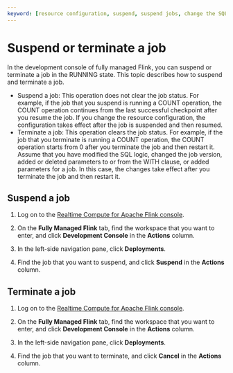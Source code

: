 ```yaml
---
keyword: [resource configuration, suspend, suspend jobs, change the SQL logic, change job versions, add parameters to the WITH clause, add parameters for a job, terminate]
---
```


# Suspend or terminate a job

In the development console of fully managed Flink, you can suspend or terminate a job in the RUNNING state. This topic describes how to suspend and terminate a job.

-   Suspend a job: This operation does not clear the job status. For example, if the job that you suspend is running a COUNT operation, the COUNT operation continues from the last successful checkpoint after you resume the job. If you change the resource configuration, the configuration takes effect after the job is suspended and then resumed.
-   Terminate a job: This operation clears the job status. For example, if the job that you terminate is running a COUNT operation, the COUNT operation starts from 0 after you terminate the job and then restart it. Assume that you have modified the SQL logic, changed the job version, added or deleted parameters to or from the WITH clause, or added parameters for a job. In this case, the changes take effect after you terminate the job and then restart it.

## Suspend a job

1.  Log on to the [Realtime Compute for Apache Flink console](https://realtime-compute.console.aliyun.com/regions/cn-shanghai).

2.  On the **Fully Managed Flink** tab, find the workspace that you want to enter, and click **Development Console** in the **Actions** column.

3.  In the left-side navigation pane, click **Deployments**.

4.  Find the job that you want to suspend, and click **Suspend** in the **Actions** column.


## Terminate a job

1.  Log on to the [Realtime Compute for Apache Flink console](https://realtime-compute.console.aliyun.com/regions/cn-shanghai).

2.  On the **Fully Managed Flink** tab, find the workspace that you want to enter, and click **Development Console** in the **Actions** column.

3.  In the left-side navigation pane, click **Deployments**.

4.  Find the job that you want to terminate, and click **Cancel** in the **Actions** column.


